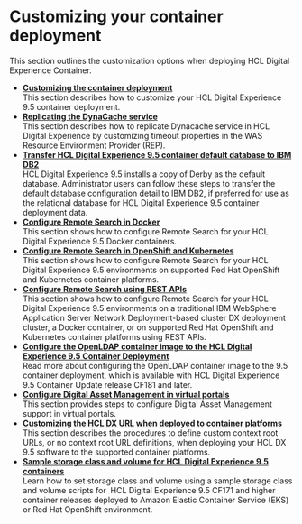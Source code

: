 # Customizing your container deployment

This section outlines the customization options when deploying HCL Digital Experience Container.

-   **[Customizing the container deployment](../containerization/customizing_container_deployment.md)**  
This section describes how to customize your HCL Digital Experience 9.5 container deployment.
-   **[Replicating the DynaCache service](../containerization/dynacache_replication.md)**  
This section describes how to replicate Dynacache service in HCL Digital Experience by customizing timeout properties in the WAS Resource Environment Provider \(REP\).
-   **[Transfer HCL Digital Experience 9.5 container default database to IBM DB2](../containerization/cw_containerdbtransfer_ibm_db2.md)**  
HCL Digital Experience 9.5 installs a copy of Derby as the default database. Administrator users can follow these steps to transfer the default database configuration detail to IBM DB2, if preferred for use as the relational database for HCL Digital Experience 9.5 container deployment data.
-   **[Configure Remote Search in Docker](../containerization/docker_remote_search.md)**  
This section shows how to configure Remote Search for your HCL Digital Experience 9.5 Docker containers.
-   **[Configure Remote Search in OpenShift and Kubernetes](../containerization/kubernetes_remote_search.md)**  
This section shows how to configure Remote Search for your HCL Digital Experience 9.5 environments on supported Red Hat OpenShift and Kubernetes container platforms.
-   **[Configure Remote Search using REST APIs](../containerization/REST_APIs_remote_search.md)**  
This section shows how to configure Remote Search for your HCL Digital Experience 9.5 environments on a traditional IBM WebSphere Application Server Network Deployment-based cluster DX deployment cluster, a Docker container, or on supported Red Hat OpenShift and Kubernetes container platforms using REST APIs.
-   **[Configure the OpenLDAP container image to the HCL Digital Experience 9.5 Container Deployment](../containerization/configure_openldap_image.md)**  
Read more about configuring the OpenLDAP container image to the 9.5 container deployment, which is available with HCL Digital Experience 9.5 Container Update release CF181 and later.
-   **[Configure Digital Asset Management in virtual portals](../containerization/configure_digital_asset_management_in_virtual_portals.md)**  
This section provides steps to configure Digital Asset Management support in virtual portals.
-   **[Customizing the HCL DX URL when deployed to container platforms](../containerization/t_customize_dx_url.md)**  
This section describes the procedures to define custom context root URLs, or no context root URL definitions, when deploying your HCL DX 9.5 software to the supported container platforms.
-   **[Sample storage class and volume for HCL Digital Experience 9.5 containers](../containerization/sample_storage_class_volume.md)**  
Learn how to set storage class and volume using a sample storage class and volume scripts for  HCL Digital Experience 9.5 CF171 and higher container releases deployed to Amazon Elastic Container Service \(EKS\) or Red Hat OpenShift environment.



